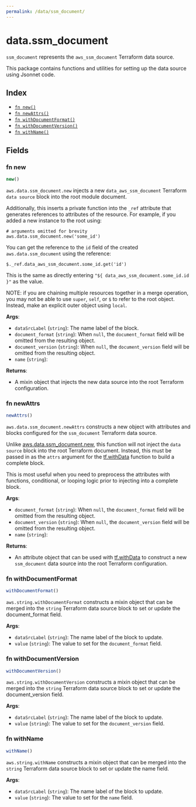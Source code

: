 ```yaml
---
permalink: /data/ssm_document/
---
```


# data.ssm_document

`ssm_document` represents the `aws_ssm_document` Terraform data source.



This package contains functions and utilities for setting up the data source using Jsonnet code.


## Index

* [`fn new()`](#fn-new)
* [`fn newAttrs()`](#fn-newattrs)
* [`fn withDocumentFormat()`](#fn-withdocumentformat)
* [`fn withDocumentVersion()`](#fn-withdocumentversion)
* [`fn withName()`](#fn-withname)

## Fields

### fn new

```ts
new()
```


`aws.data.ssm_document.new` injects a new `data_aws_ssm_document` Terraform `data source`
block into the root module document.

Additionally, this inserts a private function into the `_ref` attribute that generates references to attributes of the
resource. For example, if you added a new instance to the root using:

    # arguments omitted for brevity
    aws.data.ssm_document.new('some_id')

You can get the reference to the `id` field of the created `aws.data.ssm_document` using the reference:

    $._ref.data_aws_ssm_document.some_id.get('id')

This is the same as directly entering `"${ data_aws_ssm_document.some_id.id }"` as the value.

NOTE: if you are chaining multiple resources together in a merge operation, you may not be able to use `super`, `self`,
or `$` to refer to the root object. Instead, make an explicit outer object using `local`.

**Args**:
  - `dataSrcLabel` (`string`): The name label of the block.
  - `document_format` (`string`):  When `null`, the `document_format` field will be omitted from the resulting object.
  - `document_version` (`string`):  When `null`, the `document_version` field will be omitted from the resulting object.
  - `name` (`string`): 

**Returns**:
- A mixin object that injects the new data source into the root Terraform configuration.


### fn newAttrs

```ts
newAttrs()
```


`aws.data.ssm_document.newAttrs` constructs a new object with attributes and blocks configured for the `ssm_document`
Terraform data source.

Unlike [aws.data.ssm_document.new](#fn-ssmdocumentnew), this function will not inject the `data source`
block into the root Terraform document. Instead, this must be passed in as the `attrs` argument for the
[tf.withData](https://github.com/tf-libsonnet/core/tree/main/docs#fn-withdata) function to build a complete block.

This is most useful when you need to preprocess the attributes with functions, conditional, or looping logic prior to
injecting into a complete block.

**Args**:
  - `document_format` (`string`):  When `null`, the `document_format` field will be omitted from the resulting object.
  - `document_version` (`string`):  When `null`, the `document_version` field will be omitted from the resulting object.
  - `name` (`string`): 

**Returns**:
  - An attribute object that can be used with [tf.withData](https://github.com/tf-libsonnet/core/tree/main/docs#fn-withdata) to construct a new `ssm_document` data source into the root Terraform configuration.


### fn withDocumentFormat

```ts
withDocumentFormat()
```

`aws.string.withDocumentFormat` constructs a mixin object that can be merged into the `string`
Terraform data source block to set or update the document_format field.



**Args**:
  - `dataSrcLabel` (`string`): The name label of the block to update.
  - `value` (`string`): The value to set for the `document_format` field.


### fn withDocumentVersion

```ts
withDocumentVersion()
```

`aws.string.withDocumentVersion` constructs a mixin object that can be merged into the `string`
Terraform data source block to set or update the document_version field.



**Args**:
  - `dataSrcLabel` (`string`): The name label of the block to update.
  - `value` (`string`): The value to set for the `document_version` field.


### fn withName

```ts
withName()
```

`aws.string.withName` constructs a mixin object that can be merged into the `string`
Terraform data source block to set or update the name field.



**Args**:
  - `dataSrcLabel` (`string`): The name label of the block to update.
  - `value` (`string`): The value to set for the `name` field.
